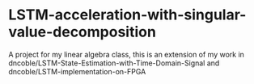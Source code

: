 # LSTM-acceleration-with-singular-value-decomposition
A project for my linear algebra class, this is an extension of my work in dncoble/LSTM-State-Estimation-with-Time-Domain-Signal and dncoble/LSTM-implementation-on-FPGA
